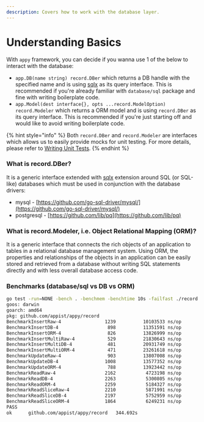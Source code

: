 ```yaml
---
description: Covers how to work with the database layer.
---
```


# Understanding Basics

With `appy` framework, you can decide if you wanna use 1 of the below to interact with the database:

* `app.DB(name string) record.DBer` which returns a DB handle with the specified name and is using [sqlx](https://github.com/jmoiron/sqlx) as its query interface. This is recommended if you're already familiar with `database/sql` package and fine with writing boilerplate code. 
* `app.Model(dest interface{}, opts ...record.ModelOption) record.Modeler` which returns a ORM model and is using `record.DBer` as its query interface. This is recommended if you're just starting off and would like to avoid writing boilerplate code.

{% hint style="info" %}
Both `record.DBer` and `record.Modeler` are interfaces which allows us to easily provide mocks for unit testing. For more details, please refer to [Writing Unit Tests](https://app.gitbook.com/@appist/s/appy/~/drafts/-M89Lng7Tw37CmiJzM9P/database-and-model/writing-unit-tests).
{% endhint %}

### What is record.DBer?

It is a generic interface extended with [sqlx](https://github.com/jmoiron/sqlx) extension around SQL \(or SQL-like\) databases which must be used in conjunction with the database drivers:

* mysql - [https://github.com/go-sql-driver/mysql/](https://github.com/go-sql-driver/mysql/)
* postgresql - [https://github.com/lib/pq](https://github.com/lib/pq)

### What is record.Modeler, i.e. Object Relational Mapping \(ORM\)?

It is a generic interface that connects the rich objects of an application to tables in a relational database management system. Using ORM, the properties and relationships of the objects in an application can be easily stored and retrieved from a database without writing SQL statements directly and with less overall database access code.

### Benchmarks \(database/sql vs DB vs ORM\)

```bash
go test -run=NONE -bench . -benchmem -benchtime 10s -failfast ./record
goos: darwin
goarch: amd64
pkg: github.com/appist/appy/record
BenchmarkInsertRaw-4                1239          10103533 ns/op              88 B/op          5 allocs/op
BenchmarkInsertDB-4                  898          11351591 ns/op            1548 B/op         19 allocs/op
BenchmarkInsertORM-4                 826          13826999 ns/op           15338 B/op        283 allocs/op
BenchmarkInsertMultiRaw-4            529          21830643 ns/op          107896 B/op        415 allocs/op
BenchmarkInsertMultiDB-4             481          20931749 ns/op          166302 B/op        441 allocs/op
BenchmarkInsertMultiORM-4            471          23261618 ns/op          791677 B/op       3872 allocs/op
BenchmarkUpdateRaw-4                 903          13807008 ns/op            1064 B/op         21 allocs/op
BenchmarkUpdateDB-4                 1008          13577352 ns/op            3677 B/op         52 allocs/op
BenchmarkUpdateORM-4                 788          13923442 ns/op            8920 B/op        233 allocs/op
BenchmarkReadRaw-4                  2162           4723198 ns/op            1810 B/op         47 allocs/op
BenchmarkReadDB-4                   2263           5300805 ns/op            3257 B/op         69 allocs/op
BenchmarkReadORM-4                  2259           5184327 ns/op            6911 B/op        230 allocs/op
BenchmarkReadSliceRaw-4             2210           5871991 ns/op           23088 B/op       1331 allocs/op
BenchmarkReadSliceDB-4              2197           5752959 ns/op           25070 B/op       1353 allocs/op
BenchmarkReadSliceORM-4             1864           6249231 ns/op          246630 B/op       1526 allocs/op
PASS
ok      github.com/appist/appy/record   344.692s
```

